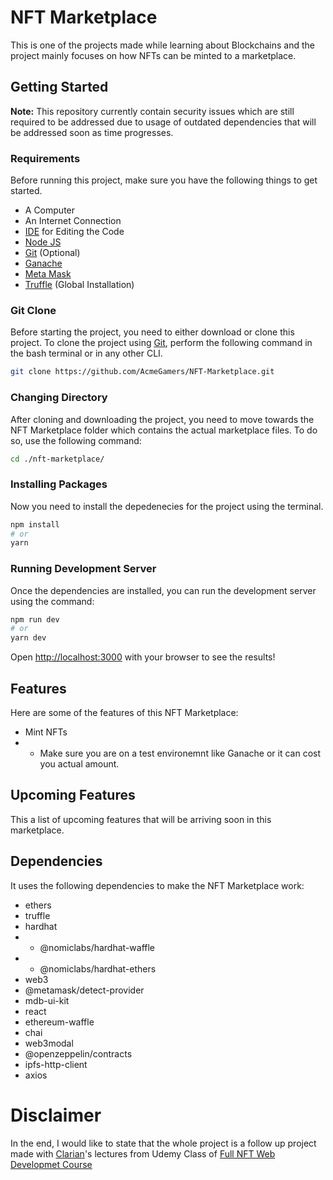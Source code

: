 # NFT Marketplace

This is one of the projects made while learning about Blockchains and the project mainly focuses on how NFTs can be minted to a marketplace.


## Getting Started

**Note:** This repository currently contain security issues which are still required to be addressed due to usage of outdated dependencies that will be addressed soon as time progresses.

### Requirements
Before running this project, make sure you have the following things to get started.
- A Computer
- An Internet Connection
- [IDE](https://www.google.com/search?q=IDE+Examples&ei=YRVaYp65ObyM9u8P4tOpyAI&ved=0ahUKEwje7ZaGsZf3AhU8hv0HHeJpCikQ4dUDCA4&uact=5&oq=IDE+Examples&gs_lcp=Cgdnd3Mtd2l6EAMyBwgAEEcQsAMyBwgAEEcQsAMyBwgAEEcQsAMyBwgAEEcQsAMyBwgAEEcQsAMyBwgAEEcQsAMyBwgAEEcQsAMyBwgAEEcQsAMyBwgAELADEEMyBwgAELADEENKBAhBGABKBAhGGABQfFh8YKYDaAFwAXgAgAEAiAEAkgEAmAEAoAEByAEKwAEB&sclient=gws-wiz) for Editing the Code
- [Node JS](https://nodejs.org/en/download/)
- [Git](https://git-scm.com/downloads) (Optional)
- [Ganache](https://trufflesuite.com/ganache/)
- [Meta Mask](https://metamask.io/download/)
- [Truffle](https://trufflesuite.com/docs/truffle/getting-started/installation/) (Global Installation)


### Git Clone

Before starting the project, you need to either download or clone this project. To clone the project using [Git](https://git-scm.com/downloads), perform the following command in the bash terminal or in any other CLI.

```bash
git clone https://github.com/AcmeGamers/NFT-Marketplace.git
```

### Changing Directory

After cloning and downloading the project, you need to move towards the NFT Marketplace folder which contains the actual marketplace files. To do so, use the following command:

```bash
cd ./nft-marketplace/
```

### Installing Packages

Now you need to install the depedenecies for the project using the terminal.

```bash
npm install
# or
yarn 
```


### Running Development Server
Once the dependencies are installed, you can run the development server using the command:

```bash
npm run dev
# or
yarn dev
```

Open [http://localhost:3000](http://localhost:3000) with your browser to see the results!

## Features
Here are some of the features of this NFT Marketplace:
- Mint NFTs
- - Make sure you are on a test environemnt like Ganache or it can cost you actual amount.

## Upcoming Features
This a list of upcoming features that will be arriving soon in this marketplace.


## Dependencies

It uses the following dependencies to make the NFT Marketplace work:
- ethers 
- truffle
- hardhat 
- - @nomiclabs/hardhat-waffle 
- - @nomiclabs/hardhat-ethers 
- web3
- @metamask/detect-provider
- mdb-ui-kit
- react
- ethereum-waffle 
- chai 
- web3modal 
- @openzeppelin/contracts 
- ipfs-http-client 
- axios


# Disclaimer
In the end, I would like to state that the whole project is a follow up project made with [Clarian](https://github.com/01Clarian)'s lectures from Udemy Class of [Full NFT Web Developmet Course](https://www.udemy.com/course/the-complete-nft-web-developer-course-zero-to-professional/)
